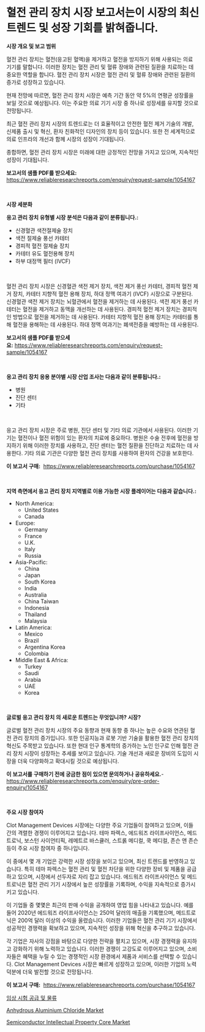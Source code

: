 <p><h1>혈전 관리 장치 시장 보고서는이 시장의 최신 트렌드 및 성장 기회를 밝혀줍니다.</h1></p><p><strong>시장 개요 및 보고 범위</strong></p>
<p><p>혈전 관리 장치는 혈전(응고된 혈액)을 제거하고 혈전을 방지하기 위해 사용되는 의료 기기를 말합니다. 이러한 장치는 혈전 관리 및 혈류 장애와 관련된 질환을 치료하는 데 중요한 역할을 합니다. 혈전 관리 장치 시장은 혈전 관리 및 혈류 장애와 관련된 질환의 증가로 성장하고 있습니다.</p><p>현재 전망에 따르면, 혈전 관리 장치 시장은 예측 기간 동안 약 5%의 연평균 성장률을 보일 것으로 예상됩니다. 이는 주요한 의료 기기 시장 중 하나로 성장세를 유지할 것으로 전망됩니다.</p><p>최근 혈전 관리 장치 시장의 트렌드로는 더 효율적이고 안전한 혈전 제거 기술의 개발, 신제품 출시 및 혁신, 환자 친화적인 디자인의 장치 등이 있습니다. 또한 전 세계적으로 의료 인프라의 개선과 함께 시장의 성장이 기대됩니다.</p><p>종합하면, 혈전 관리 장치 시장은 미래에 대한 긍정적인 전망을 가지고 있으며, 지속적인 성장이 기대됩니다.</p></p>
<p><strong>보고서의 샘플 PDF를 받으세요:</strong> <a href="https://www.reliableresearchreports.com/enquiry/request-sample/1054167">https://www.reliableresearchreports.com/enquiry/request-sample/1054167</a></p>
<p>&nbsp;</p>
<p><strong>시장 세분화</strong></p>
<p><strong>응고 관리 장치 유형별 시장 분석은 다음과 같이 분류됩니다.:</strong></p>
<p><ul><li>신경혈관 색전절제술 장치</li><li>색전 절제술 풍선 카테터</li><li>경피적 혈전 절제술 장치</li><li>카테터 유도 혈전용해 장치</li><li>하부 대정맥 필터 (IVCF)</li></ul></p>
<p>&nbsp;</p>
<p><p>혈전 관리 장치 시장은 신경혈관 색전 제거 장치, 색전 제거 풍선 카테터, 경피적 혈전 제거 장치, 카테터 지향적 혈전 용해 장치, 하대 정맥 여과기 (IVCF) 시장으로 구분된다. 신경혈관 색전 제거 장치는 뇌혈관에서 혈전을 제거하는 데 사용된다. 색전 제거 풍선 카테터는 혈전을 제거하고 동맥을 개선하는 데 사용된다. 경피적 혈전 제거 장치는 경피적인 방법으로 혈전을 제거하는 데 사용된다. 카테터 지향적 혈전 용해 장치는 카테터를 통해 혈전을 용해하는 데 사용된다. 하대 정맥 여과기는 폐색전증을 예방하는 데 사용된다.</p></p>
<p><strong>보고서의 샘플 PDF를 받으세요:</strong>&nbsp;<a href="https://www.reliableresearchreports.com/enquiry/request-sample/1054167">https://www.reliableresearchreports.com/enquiry/request-sample/1054167</a></p>
<p>&nbsp;</p>
<p><strong> 응고 관리 장치 응용 분야별 시장 산업 조사는 다음과 같이 분류됩니다.:</strong></p>
<p><ul><li>병원</li><li>진단 센터</li><li>기타</li></ul></p>
<p>&nbsp;</p>
<p><p>응고 관리 장치 시장은 주로 병원, 진단 센터 및 기타 의료 기관에서 사용된다. 이러한 기기는 혈전이나 혈전 위험이 있는 환자의 치료에 중요하다. 병원은 수술 전후에 혈전을 방지하기 위해 이러한 장치를 사용하고, 진단 센터는 혈전 질환을 진단하고 치료하는 데 사용한다. 기타 의료 기관은 다양한 혈전 관리 장치를 사용하여 환자의 건강을 보호한다.</p></p>
<p><strong>이 보고서 구매:</strong>&nbsp; <a href="https://www.reliableresearchreports.com/purchase/1054167">https://www.reliableresearchreports.com/purchase/1054167</a></p>
<p>&nbsp;</p>
<p><strong>지역 측면에서 응고 관리 장치 지역별로 이용 가능한 시장 플레이어는 다음과 같습니다.:</strong></p>
<p><ul>
    <li>
        North America:
        <ul>
            <li>United States</li>
            <li>Canada</li>
        </ul>
    </li>
    <li>
        Europe:
        <ul>
            <li>Germany</li>
            <li>France</li>
            <li>U.K.</li>
            <li>Italy</li>
            <li>Russia</li>
        </ul>
    </li>
    <li>
        Asia-Pacific:
        <ul>
            <li>China</li>
            <li>Japan</li>
            <li>South Korea</li>
            <li>India</li>
            <li>Australia</li>
            <li>China Taiwan</li>
            <li>Indonesia</li>
            <li>Thailand</li>
            <li>Malaysia</li>
        </ul>
    </li>
    <li>
        Latin America:
        <ul>
            <li>Mexico</li>
            <li>Brazil</li>
            <li>Argentina Korea</li>
            <li>Colombia</li>
        </ul>
    </li>
    <li>
        Middle East & Africa:
        <ul>
            <li>Turkey</li>
            <li>Saudi</li>
            <li>Arabia</li>
            <li>UAE</li>
            <li>Korea</li>
        </ul>
    </li>
    </ul></p>
<p>&nbsp;</p>
<p><strong>글로벌 응고 관리 장치 의 새로운 트렌드는 무엇입니까? 시장?</strong></p>
<p><p>글로벌 혈전 관리 장치 시장의 주요 동향과 현재 동향 중 하나는 높은 수요와 연관된 혈전 관리 장치의 증가입니다. 또한 인공지능과 로봇 기반 기술을 활용한 혈전 관리 장치의 혁신도 주목받고 있습니다. 또한 현대 인구 통계학의 증가하는 노인 인구로 인해 혈전 관리 장치 시장이 성장하는 추세를 보이고 있습니다. 기술 개선과 새로운 장비의 도입이 시장을 더욱 다양화하고 확대시킬 것으로 예상됩니다.</p></p>
<p><strong>이 보고서를 구매하기 전에 궁금한 점이 있으면 문의하거나 공유하세요.</strong>- <a href="https://www.reliableresearchreports.com/enquiry/pre-order-enquiry/1054167">https://www.reliableresearchreports.com/enquiry/pre-order-enquiry/1054167</a></p>
<p>&nbsp;</p>
<p><strong>주요 시장 참여자</strong></p>
<p><p>Clot Management Devices 시장에는 다양한 주요 기업들이 참여하고 있으며, 이들 간의 격렬한 경쟁이 이루어지고 있습니다. 테마 파렉스, 에드워즈 라이프사이언스, 메드트로닉, 보스턴 사이언티픽, 레메트르 바스큘러, 스트롥 메디컬, 쿡 메디컬, 존슨 앤 존슨 등이 주요 시장 참여자 중 하나입니다. </p><p>이 중에서 몇 개 기업은 강력한 시장 성장을 보이고 있으며, 최신 트렌드를 반영하고 있습니다. 특히 테마 파렉스는 혈전 관리 및 혈전 차단을 위한 다양한 장비 및 제품을 공급하고 있으며, 시장에서 선두자로 자리 잡고 있습니다. 에드워즈 라이프사이언스 및 메드트로닉은 혈전 관리 기기 시장에서 높은 성장률을 기록하며, 수익을 지속적으로 증가시키고 있습니다.</p><p>이 기업들 중 몇몇은 최근의 판매 수익을 공개하여 영업 힘을 나타내고 있습니다. 예를 들어 2020년 에드워즈 라이프사이언스는 250억 달러의 매출을 기록했으며, 메드트로닉은 200억 달러 이상의 수익을 올렸습니다. 이러한 기업들은 혈전 관리 기기 시장에서 성공적인 경쟁력을 확보하고 있으며, 지속적인 성장을 위해 혁신을 추구하고 있습니다. </p><p>각 기업은 자사의 강점을 바탕으로 다양한 전략을 펼치고 있으며, 시장 경쟁력을 유지하고 강화하기 위해 노력하고 있습니다. 이러한 경쟁이 고강도로 이루어지고 있으며, 소비자들은 혜택을 누릴 수 있는 경쟁적인 시장 환경에서 제품과 서비스를 선택할 수 있습니다. Clot Management Devices 시장은 빠르게 성장하고 있으며, 이러한 기업의 노력 덕분에 더욱 발전할 것으로 전망됩니다.</p></p>
<p><strong>이 보고서 구매:</strong>&nbsp;&nbsp;<a href="https://www.reliableresearchreports.com/purchase/1054167">https://www.reliableresearchreports.com/purchase/1054167</a></p>
<p><p><a href="https://github.com/darrellockm3ytan895656/Market-Research-Report-List-1/blob/main/263846610906.md">임상 시험 공급 및 물류</a></p><p><a href="https://simplistic-meeting-7ee.notion.site/Anhydrous-Aluminium-Chloride-Market-Share-Market-New-Trends-Analysis-Report-By-Type-By-Applicatio-03827a6198b7434180c06c804bc23f1a">Anhydrous Aluminium Chloride Market</a></p><p><a href="https://github.com/Sinjinluong3e0awx2m195k76/Market-Research-Report-List-1/blob/main/semiconductor-intellectual-property-core-market.md">Semiconductor Intellectual Property Core Market</a></p></p>

